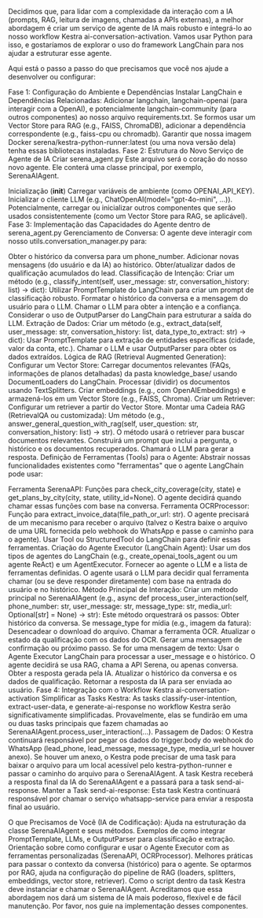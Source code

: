 Decidimos que, para lidar com a complexidade da interação com a IA (prompts, RAG, leitura de imagens, chamadas a APIs externas), a melhor abordagem é criar um serviço de agente de IA mais robusto e integrá-lo ao nosso workflow Kestra ai-conversation-activation. Vamos usar Python para isso, e gostaríamos de explorar o uso do framework LangChain para nos ajudar a estruturar esse agente.

Aqui está o passo a passo do que precisamos que você nos ajude a desenvolver ou configurar:

Fase 1: Configuração do Ambiente e Dependências
Instalar LangChain e Dependências Relacionadas:
Adicionar langchain, langchain-openai (para interagir com a OpenAI), e potencialmente langchain-community (para outros componentes) ao nosso arquivo requirements.txt.
Se formos usar um Vector Store para RAG (e.g., FAISS, ChromaDB), adicionar a dependência correspondente (e.g., faiss-cpu ou chromadb).
Garantir que nossa imagem Docker serena/kestra-python-runner:latest (ou uma nova versão dela) tenha essas bibliotecas instaladas.
Fase 2: Estrutura do Novo Serviço de Agente de IA
Criar serena_agent.py
Este arquivo será o coração do nosso novo agente. Ele conterá uma classe principal, por exemplo, SerenaAIAgent.

Inicialização (__init__)
Carregar variáveis de ambiente (como OPENAI_API_KEY).
Inicializar o cliente LLM (e.g., ChatOpenAI(model="gpt-4o-mini", ...)).
Potencialmente, carregar ou inicializar outros componentes que serão usados consistentemente (como um Vector Store para RAG, se aplicável).
Fase 3: Implementação das Capacidades do Agente dentro de serena_agent.py
Gerenciamento de Conversa:
O agente deve interagir com nosso utils.conversation_manager.py para:

Obter o histórico da conversa para um phone_number.
Adicionar novas mensagens (do usuário e da IA) ao histórico.
Obter/atualizar dados de qualificação acumulados do lead.
Classificação de Intenção:
Criar um método (e.g., classify_intent(self, user_message: str, conversation_history: list) -> dict):
Utilizar PromptTemplate do LangChain para criar um prompt de classificação robusto.
Formatar o histórico da conversa e a mensagem do usuário para o LLM.
Chamar o LLM para obter a intenção e a confiança.
Considerar o uso de OutputParser do LangChain para estruturar a saída do LLM.
Extração de Dados:
Criar um método (e.g., extract_data(self, user_message: str, conversation_history: list, data_type_to_extract: str) -> dict):
Usar PromptTemplate para extração de entidades específicas (cidade, valor da conta, etc.).
Chamar o LLM e usar OutputParser para obter os dados extraídos.
Lógica de RAG (Retrieval Augmented Generation):
Configurar um Vector Store:
Carregar documentos relevantes (FAQs, informações de planos detalhadas) da pasta knowledge_base/ usando DocumentLoaders do LangChain.
Processar (dividir) os documentos usando TextSplitters.
Criar embeddings (e.g., com OpenAIEmbeddings) e armazená-los em um Vector Store (e.g., FAISS, Chroma).
Criar um Retriever: Configurar um retriever a partir do Vector Store.
Montar uma Cadeia RAG (RetrievalQA ou customizada):
Um método (e.g., answer_general_question_with_rag(self, user_question: str, conversation_history: list) -> str).
O método usará o retriever para buscar documentos relevantes.
Construirá um prompt que inclui a pergunta, o histórico e os documentos recuperados.
Chamará o LLM para gerar a resposta.
Definição de Ferramentas (Tools) para o Agente:
Abstrair nossas funcionalidades existentes como "ferramentas" que o agente LangChain pode usar:

Ferramenta SerenaAPI:
Funções para check_city_coverage(city, state) e get_plans_by_city(city, state, utility_id=None).
O agente decidirá quando chamar essas funções com base na conversa.
Ferramenta OCRProcessor:
Função para extract_invoice_data(file_path_or_url: str).
O agente precisará de um mecanismo para receber o arquivo (talvez o Kestra baixe o arquivo de uma URL fornecida pelo webhook do WhatsApp e passe o caminho para o agente).
Usar Tool ou StructuredTool do LangChain para definir essas ferramentas.
Criação do Agente Executor (LangChain Agent):
Usar um dos tipos de agentes do LangChain (e.g., create_openai_tools_agent ou um agente ReAct) e um AgentExecutor.
Fornecer ao agente o LLM e a lista de ferramentas definidas.
O agente usará o LLM para decidir qual ferramenta chamar (ou se deve responder diretamente) com base na entrada do usuário e no histórico.
Método Principal de Interação:
Criar um método principal no SerenaAIAgent (e.g., async def process_user_interaction(self, phone_number: str, user_message: str, message_type: str, media_url: Optional[str] = None) -> str):
Este método orquestrará os passos:
Obter histórico da conversa.
Se message_type for mídia (e.g., imagem da fatura):
Desencadear o download do arquivo.
Chamar a ferramenta OCR.
Atualizar o estado da qualificação com os dados do OCR.
Gerar uma mensagem de confirmação ou próximo passo.
Se for uma mensagem de texto:
Usar o Agente Executor LangChain para processar a user_message e o histórico. O agente decidirá se usa RAG, chama a API Serena, ou apenas conversa.
Obter a resposta gerada pela IA.
Atualizar o histórico da conversa e os dados de qualificação.
Retornar a resposta da IA para ser enviada ao usuário.
Fase 4: Integração com o Workflow Kestra ai-conversation-activation
Simplificar as Tasks Kestra:
As tasks classify-user-intention, extract-user-data, e generate-ai-response no workflow Kestra serão significativamente simplificadas.
Provavelmente, elas se fundirão em uma ou duas tasks principais que fazem chamadas ao SerenaAIAgent.process_user_interaction(...).
Passagem de Dados:
O Kestra continuará responsável por pegar os dados do trigger.body do webhook do WhatsApp (lead_phone, lead_message, message_type, media_url se houver anexo).
Se houver um anexo, o Kestra pode precisar de uma task para baixar o arquivo para um local acessível pelo kestra-python-runner e passar o caminho do arquivo para o SerenaAIAgent.
A task Kestra receberá a resposta final da IA do SerenaAIAgent e a passará para a task send-ai-response.
Manter a Task send-ai-response:
Esta task Kestra continuará responsável por chamar o serviço whatsapp-service para enviar a resposta final ao usuário.

O que Precisamos de Você (IA de Codificação):
Ajuda na estruturação da classe SerenaAIAgent e seus métodos.
Exemplos de como integrar PromptTemplate, LLMs, e OutputParser para classificação e extração.
Orientação sobre como configurar e usar o Agente Executor com as ferramentas personalizadas (SerenaAPI, OCRProcessor).
Melhores práticas para passar o contexto da conversa (histórico) para o agente.
Se optarmos por RAG, ajuda na configuração do pipeline de RAG (loaders, splitters, embeddings, vector store, retriever).
Como o script dentro da task Kestra deve instanciar e chamar o SerenaAIAgent.
Acreditamos que essa abordagem nos dará um sistema de IA mais poderoso, flexível e de fácil manutenção. Por favor, nos guie na implementação desses componentes.